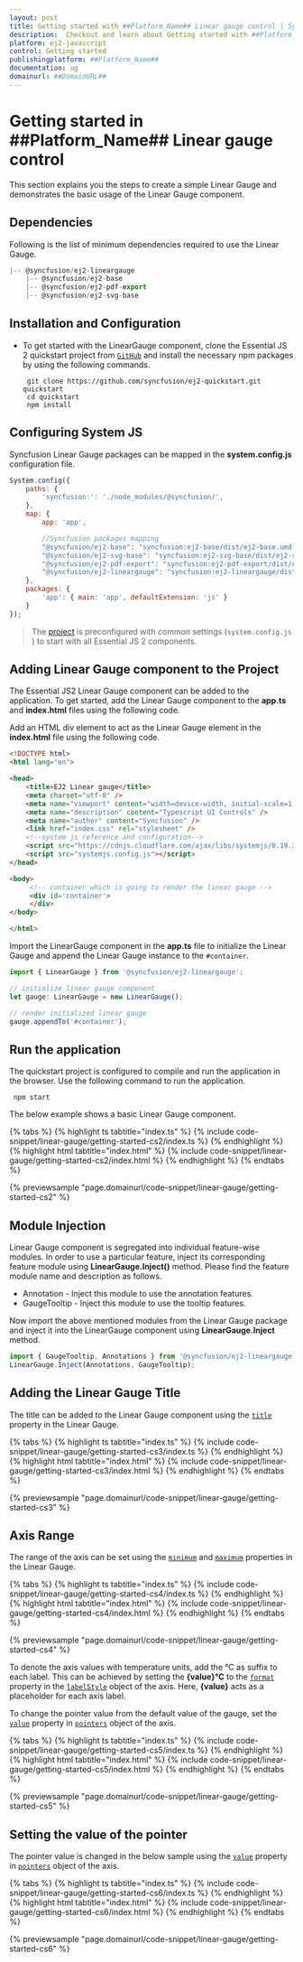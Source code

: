 ```yaml
---
layout: post
title: Getting started with ##Platform_Name## Linear gauge control | Syncfusion
description:  Checkout and learn about Getting started with ##Platform_Name## Linear gauge control of Syncfusion Essential JS 2 and more details.
platform: ej2-javascript
control: Getting started 
publishingplatform: ##Platform_Name##
documentation: ug
domainurl: ##DomainURL##
---
```


# Getting started in ##Platform_Name## Linear gauge control

This section explains you the steps to create a simple Linear Gauge and demonstrates the basic usage of the Linear Gauge component.

## Dependencies

Following is the list of minimum dependencies required to use the Linear Gauge.

```javascript
|-- @syncfusion/ej2-lineargauge
    |-- @syncfusion/ej2-base
    |-- @syncfusion/ej2-pdf-export
    |-- @syncfusion/ej2-svg-base
```

## Installation and Configuration

* To get started with the LinearGauge component, clone the Essential JS 2 quickstart project from [`GitHub`](https://github.com/syncfusion/ej2-quickstart.git) and install the necessary npm packages by using the following commands.

  ```
   git clone https://github.com/syncfusion/ej2-quickstart.git quickstart
   cd quickstart
   npm install
  ```

## Configuring System JS

Syncfusion Linear Gauge packages can be mapped in the **system.config.js** configuration file.

```javascript
System.config({
    paths: {
        'syncfusion:': './node_modules/@syncfusion/',
    },
    map: {
        app: 'app',

        //Syncfusion packages mapping
        "@syncfusion/ej2-base": "syncfusion:ej2-base/dist/ej2-base.umd.min.js",
        "@syncfusion/ej2-svg-base": "syncfusion:ej2-svg-base/dist/ej2-svg-base.umd.min.js",
        "@syncfusion/ej2-pdf-export": "syncfusion:ej2-pdf-export/dist/ej2-pdf-export.umd.min.js",
        "@syncfusion/ej2-lineargauge": "syncfusion:ej2-lineargauge/dist/ej2-lineargauge.umd.min.js",
    },
    packages: {
        'app': { main: 'app', defaultExtension: 'js' }
    }
});
```

>The [project](https://github.com/syncfusion/ej2-quickstart.git) is preconfigured with common settings (`system.config.js` ) to start with all Essential JS 2 components.

## Adding Linear Gauge component to the Project

The Essential JS2 Linear Gauge component can be added to the application. To get started, add the Linear Gauge component to the **app.ts** and **index.html** files using the following code.

Add an HTML div element to act as the Linear Gauge element in the **index.html** file using the following code.

```html
<!DOCTYPE html>
<html lang="en">

<head>
    <title>EJ2 Linear gauge</title>
    <meta charset="utf-8" />
    <meta name="viewport" content="width=device-width, initial-scale=1.0" />
    <meta name="description" content="Typescript UI Controls" />
    <meta name="author" content="Syncfusion" />
    <link href="index.css" rel="stylesheet" />
    <!--system js reference and configuration-->
    <script src="https://cdnjs.cloudflare.com/ajax/libs/systemjs/0.19.38/system.js"></script>
    <script src="systemjs.config.js"></script>
</head>

<body>
     <!-- container which is going to render the linear gauge -->
     <div id='container'>
     </div>
</body>

</html>
```

Import the LinearGauge component in the **app.ts** file to initialize the Linear Gauge and append the Linear Gauge instance to the `#container`.

```javascript
import { LinearGauge } from '@syncfusion/ej2-lineargauge';

// initialize linear gauge component
let gauge: LinearGauge = new LinearGauge();

// render initialized linear gauge
gauge.appendTo('#container');
```

## Run the application

The quickstart project is configured to compile and run the application in the browser. Use the following command to run the application.

  ```
   npm start
  ```

The below example shows a basic Linear Gauge component.

{% tabs %}
{% highlight ts tabtitle="index.ts" %}
{% include code-snippet/linear-gauge/getting-started-cs2/index.ts %}
{% endhighlight %}
{% highlight html tabtitle="index.html" %}
{% include code-snippet/linear-gauge/getting-started-cs2/index.html %}
{% endhighlight %}
{% endtabs %}
          
{% previewsample "page.domainurl/code-snippet/linear-gauge/getting-started-cs2" %}

## Module Injection

Linear Gauge component is segregated into individual feature-wise modules. In order to use a particular feature, inject its corresponding feature module using **LinearGauge.Inject()** method. Please find the feature module name and description as follows.

  * Annotation -  Inject this module to use the annotation features.
  * GaugeTooltip - Inject this module to use the tooltip features.

Now import the above mentioned modules from the Linear Gauge package and inject it into the LinearGauge component using **LinearGauge.Inject** method.

```ts
import { GaugeTooltip, Annotations } from '@syncfusion/ej2-lineargauge';
LinearGauge.Inject(Annotations, GaugeTooltip);

```

## Adding the Linear Gauge Title

The title can be added to the Linear Gauge component using the [`title`](../api/linear-gauge/linearGaugeModel/#title) property in the Linear Gauge.

{% tabs %}
{% highlight ts tabtitle="index.ts" %}
{% include code-snippet/linear-gauge/getting-started-cs3/index.ts %}
{% endhighlight %}
{% highlight html tabtitle="index.html" %}
{% include code-snippet/linear-gauge/getting-started-cs3/index.html %}
{% endhighlight %}
{% endtabs %}
          
{% previewsample "page.domainurl/code-snippet/linear-gauge/getting-started-cs3" %}

## Axis Range

The range of the axis can be set using the [`minimum`](../api/linear-gauge/axis/#minimum) and [`maximum`](../api/linear-gauge/axis/#maximum) properties in the Linear Gauge.

{% tabs %}
{% highlight ts tabtitle="index.ts" %}
{% include code-snippet/linear-gauge/getting-started-cs4/index.ts %}
{% endhighlight %}
{% highlight html tabtitle="index.html" %}
{% include code-snippet/linear-gauge/getting-started-cs4/index.html %}
{% endhighlight %}
{% endtabs %}
          
{% previewsample "page.domainurl/code-snippet/linear-gauge/getting-started-cs4" %}

To denote the axis values with temperature units, add the °C as suffix to each label. This can be achieved by setting the **{value}°C** to the [`format`](../api/linear-gauge/labelModel/#format) property in the [`labelStyle`](../api/linear-gauge/axis/#labelstyle) object of the axis. Here, **{value}** acts as a placeholder for each axis label.

To change the pointer value from the default value of the gauge, set the [`value`](../api/linear-gauge/pointer/#value) property in [`pointers`](../api/linear-gauge/pointerModel/) object of the axis.

{% tabs %}
{% highlight ts tabtitle="index.ts" %}
{% include code-snippet/linear-gauge/getting-started-cs5/index.ts %}
{% endhighlight %}
{% highlight html tabtitle="index.html" %}
{% include code-snippet/linear-gauge/getting-started-cs5/index.html %}
{% endhighlight %}
{% endtabs %}
          
{% previewsample "page.domainurl/code-snippet/linear-gauge/getting-started-cs5" %}

## Setting the value of the pointer

The pointer value is changed in the below sample using the [`value`](../api/linear-gauge/pointer/#value) property in [`pointers`](../api/linear-gauge/pointer) object of the axis.

{% tabs %}
{% highlight ts tabtitle="index.ts" %}
{% include code-snippet/linear-gauge/getting-started-cs6/index.ts %}
{% endhighlight %}
{% highlight html tabtitle="index.html" %}
{% include code-snippet/linear-gauge/getting-started-cs6/index.html %}
{% endhighlight %}
{% endtabs %}
          
{% previewsample "page.domainurl/code-snippet/linear-gauge/getting-started-cs6" %}
